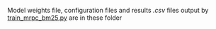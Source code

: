Model weights file, configuration files and results *.csv* files output by [train_mrpc_bm25.py](../../train_mrpc_bm25.py) are in these folder
